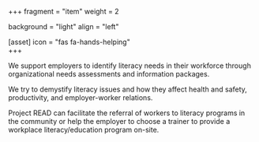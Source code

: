 +++
fragment = "item"
weight = 2

background = "light"
align = "left"

[asset]
  icon = "fas fa-hands-helping"  
+++



We support employers to identify literacy needs in their workforce through organizational needs assessments and information packages.  
  
We try to demystify literacy issues and how they affect health and safety, productivity, and employer-worker relations.  
  
Project READ can facilitate the referral of workers to literacy programs in the community or help the employer to choose a trainer to provide a workplace literacy/education  program on-site.



